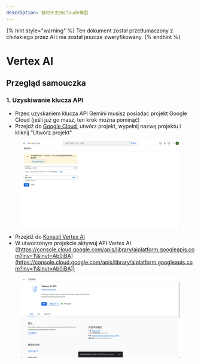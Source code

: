 ```yaml
---
description: 暂时不支持Claude模型
---
```


{% hint style="warning" %}
Ten dokument został przetłumaczony z chińskiego przez AI i nie został jeszcze zweryfikowany.
{% endhint %}

# Vertex AI

## Przegląd samouczka

### 1. Uzyskiwanie klucza API

* Przed uzyskaniem klucza API Gemini musisz posiadać projekt Google Cloud (jeśli już go masz, ten krok można pominąć)
* Przejdź do [Google Cloud](https://console.cloud.google.com/projectcreate), utwórz projekt, wypełnij nazwę projektu i kliknij "Utwórz projekt"

<figure><img src="../../.gitbook/assets/image (1).png" alt=""><figcaption></figcaption></figure>

* Przejdź do [Konsoli Vertex AI](https://console.cloud.google.com/vertex-ai)
* W utworzonym projekcie aktywuj API Vertex AI ([https://console.cloud.google.com/apis/library/aiplatform.googleapis.com?inv=1\&invt=Ab0iBA](https://console.cloud.google.com/apis/library/aiplatform.googleapis.com?inv=1\&invt=Ab0iBA))

<figure><img src="../../.gitbook/assets/image (78).png" alt=""><figcaption></figcaption></figure>